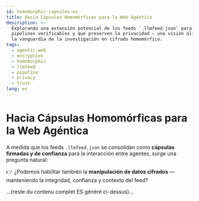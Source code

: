 ```yaml
---
id: homomorphic-capsules-es
title: Hacia Cápsulas Homomórficas para la Web Agéntica
description: >-
  Explorando una extensión potencial de los feeds `.llmfeed.json` para habilitar
  pipelines verificables y que preserven la privacidad — una visión alineada con
  la vanguardia de la investigación en cifrado homomórfico.
tags:
  - agentic-web
  - encryption
  - homomorphic
  - llmfeed
  - pipeline
  - privacy
  - trust
lang: es
---
```


# Hacia Cápsulas Homomórficas para la Web Agéntica

A medida que los feeds `.llmfeed.json` se consolidan como **cápsulas firmadas y de confianza** para la interacción entre agentes, surge una pregunta natural:

👉 ¿Podemos habilitar también la **manipulación de datos cifrados** — manteniendo la integridad, confianza y contexto del feed?

...(reste du contenu complet ES généré ci-dessus)...
